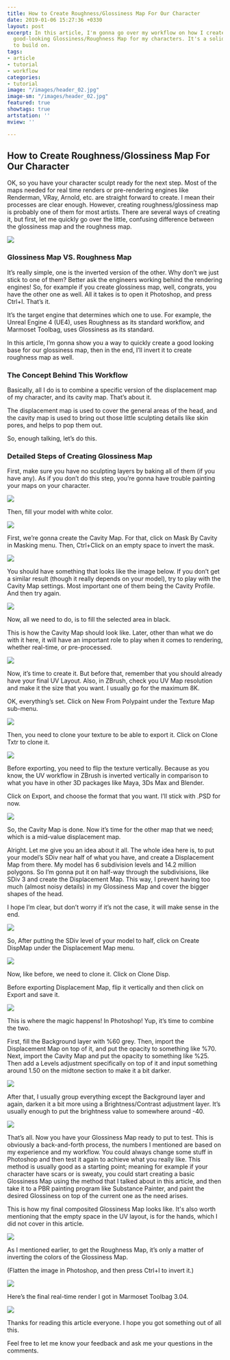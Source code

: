 ```yaml
---
title: How to Create Roughness/Glossiness Map For Our Character
date: 2019-01-06 15:27:36 +0330
layout: post
excerpt: In this article, I'm gonna go over my workflow on how I create a quick but
  good-looking Glossiness/Roughness Map for my characters. It's a solid starting point
  to build on.
tags:
- article
- tutorial
- workflow
categories:
- tutorial
image: "/images/header_02.jpg"
image-sm: "/images/header_02.jpg"
featured: true
showtags: true
artstation: ''
mview: ''

---
```

## How to Create Roughness/Glossiness Map For Our Character

OK, so you have your character sculpt ready for the next step. Most of the maps needed for real time renders or pre-rendering engines like Renderman, VRay, Arnold, etc. are straight forward to create. I mean their processes are clear enough. However, creating roughness/glossiness map is probably one of them for most artists. There are several ways of creating it, but first, let me quickly go over the little, confusing difference between the glossiness map and the roughness map.

![](/images/01_head_sculpt.jpg)

### Glossiness Map VS. Roughness Map

It’s really simple, one is the inverted version of the other. Why don’t we just stick to one of them? Better ask the engineers working behind the rendering engines! So, for example if you create glossiness map, well, congrats, you have the other one as well. All it takes is to open it Photoshop, and press Ctrl+I. That’s it.

It’s the target engine that determines which one to use. For example, the Unreal Engine 4 (UE4), uses Roughness as its standard workflow, and Marmoset Toolbag, uses Glossiness as its standard.

In this article, I’m gonna show you a way to quickly create a good looking base for our glossiness map, then in the end, I’ll invert it to create roughness map as well.

### The Concept Behind This Workflow

Basically, all I do is to combine a specific version of the displacement map of my character, and its cavity map. That’s about it.

The displacement map is used to cover the general areas of the head, and the cavity map is used to bring out those little sculpting details like skin pores, and helps to pop them out.

So, enough talking, let’s do this.

### Detailed Steps of Creating Glossiness Map

First, make sure you have no sculpting layers by baking all of them (if you have any). As if you don’t do this step, you’re gonna have trouble painting your maps on your character.

![](/images/02_baking_layers.jpg)

Then, fill your model with white color.

![](/images/03_fill_color.jpg)

First, we’re gonna create the Cavity Map. For that, click on Mask By Cavity in Masking menu. Then, Ctrl+Click on an empty space to invert the mask.

![](/images/04_mask_by_cavity.jpg)

You should have something that looks like the image below. If you don’t get a similar result (though it really depends on your model), try to play with the Cavity Map settings. Most important one of them being the Cavity Profile. And then try again.

![](/images/05_head_masked.jpg)

Now, all we need to do, is to fill the selected area in black.

This is how the Cavity Map should look like. Later, other than what we do with it here, it will have an important role to play when it comes to rendering, whether real-time, or pre-processed.

![](/images/06_cavity_map.jpg)

Now, it’s time to create it. But before that, remember that you should already have your final UV Layout. Also, in ZBrush, check you UV Map resolution and make it the size that you want. I usually go for the maximum 8K.

OK, everything’s set. Click on New From Polypaint under the Texture Map sub-menu.

![](/images/07_creating_texture.jpg)

Then, you need to clone your texture to be able to export it. Click on Clone Txtr to clone it.

![](/images/08_cloning_texture.jpg)

Before exporting, you need to flip the texture vertically. Because as you know, the UV workflow in ZBrush is inverted vertically in comparison to what you have in other 3D packages like Maya, 3Ds Max and Blender.

Click on Export, and choose the format that you want. I’ll stick with .PSD for now.

![](/images/09_exporting_texture.jpg)

So, the Cavity Map is done. Now it’s time for the other map that we need; which is a mid-value displacement map.

Alright. Let me give you an idea about it all. The whole idea here is, to put your model’s SDiv near half of what you have, and create a Displacement Map from there. My model has 6 subdivision levels and 14.2 million polygons. So I’m gonna put it on half-way through the subdivisions, like SDiv 3 and create the Displacement Map. This way, I prevent having too much (almost noisy details) in my Glossiness Map and cover the bigger shapes of the head.

I hope I’m clear, but don’t worry if it’s not the case, it will make sense in the end.

![](/images/10_subdivision_level.jpg)

So, After putting the SDiv level of your model to half, click on Create DispMap under the Displacement Map menu.

![](/images/11_creating_disp_map.jpg)

Now, like before, we need to clone it. Click on Clone Disp.

Before exporting Displacement Map, flip it vertically and then click on Export and save it.

![](/images/12_exporting_disp_map.jpg)

This is where the magic happens! In Photoshop! Yup, it’s time to combine the two.

First, fill the Background layer with %60 grey. Then, import the Displacement Map on top of it, and put the opacity to something like %70. Next, import the Cavity Map and put the opacity to something like %25. Then add a Levels adjustment specifically on top of it and input something around 1.50 on the midtone section to make it a bit darker.

![](/images/13_photoshop_composite.jpg)

After that, I usually group everything except the Background layer and again, darken it a bit more using a Brightness/Contrast adjustment layer. It’s usually enough to put the brightness value to somewhere around -40.

![](/images/14_photoshop_adjustment_layer.jpg)

That’s all. Now you have your Glossiness Map ready to put to test. This is obviously a back-and-forth process, the numbers I mentioned are based on my experience and my workflow. You could always change some stuff in Photoshop and then test it again to achieve what you really like. This method is usually good as a starting point; meaning for example if your character have scars or is sweaty, you could start creating a basic Glossiness Map using the method that I talked about in this article, and then take it to a PBR painting program like Substance Painter, and paint the desired Glossiness on top of the current one as the need arises.

This is how my final composited Glossiness Map looks like. It's also worth mentioning that the empty space in the UV layout, is for the hands, which I did not cover in this article.

![](/images/15_glossiness_map.jpg)

As I mentioned earlier, to get the Roughness Map, it’s only a matter of inverting the colors of the Glossiness Map.

(Flatten the image in Photoshop, and then press Ctrl+I to invert it.)

![](/images/16_roughness_map.jpg)

Here’s the final real-time render I got in Marmoset Toolbag 3.04.

![](/images/17_head_final_render.jpg)

Thanks for reading this article everyone. I hope you got something out of all this.

Feel free to let me know your feedback and ask me your questions in the comments.
